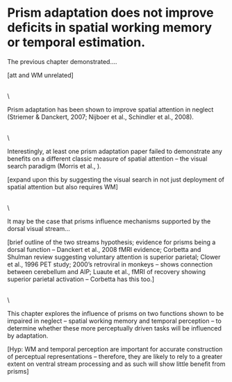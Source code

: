 # Prism adaptation does not improve deficits in spatial working memory or temporal estimation.

The previous chapter demonstrated….

[att and WM unrelated]

\
\

Prism adaptation has been shown to improve spatial attention in neglect
(Striemer & Danckert, 2007; Nijboer et al., Schindler et al., 2008).

\
\

Interestingly, at least one prism adaptation paper failed to demonstrate
any benefits on a different classic measure of spatial attention – the
visual search paradigm (Morris et al., ).

[expand upon this by suggesting the visual search in not just deployment
of spatial attention but also requires WM]

\
\

It may be the case that prisms influence mechanisms supported by the
dorsal visual stream…

[brief outline of the two streams hypothesis; evidence for prisms being
a dorsal function – Danckert et al., 2008 fMRI evidence; Corbetta and
Shulman review suggesting voluntary attention is superior parietal;
Clower et al., 1996 PET study; 2000’s retroviral in monkeys – shows
connection between cerebellum and AIP; Luaute et al., fMRI of recovery
showing superior parietal activation – Corbetta has this too.]

\
\

This chapter explores the influence of prisms on two functions shown to
be impaired in neglect – spatial working memory and temporal perception
– to determine whether these more perceptually driven tasks will be
influenced by adaptation.

[Hyp: WM and temporal perception are important for accurate construction
of perceptual representations – therefore, they are likely to rely to a
greater extent on ventral stream processing and as such will show little
benefit from prisms]

